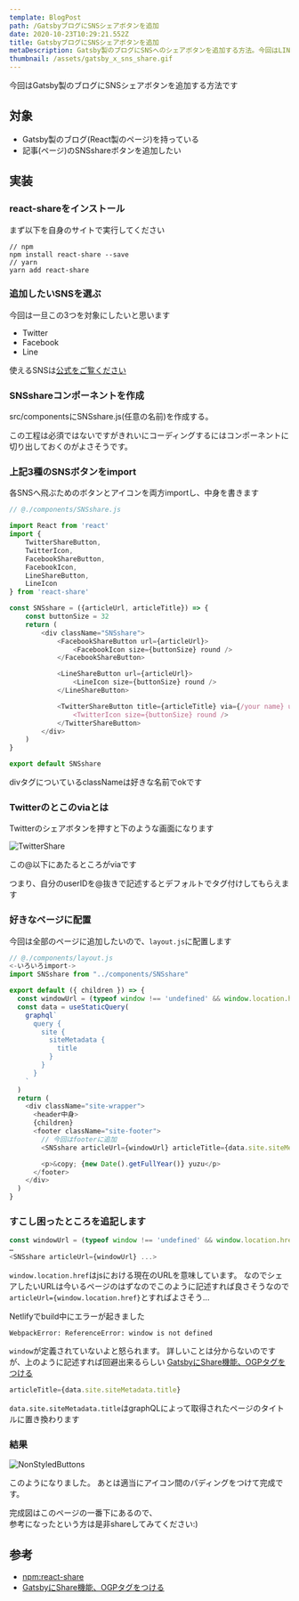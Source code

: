 ```yaml
---
template: BlogPost
path: /GatsbyブログにSNSシェアボタンを追加
date: 2020-10-23T10:29:21.552Z
title: GatsbyブログにSNSシェアボタンを追加
metaDescription: Gatsby製のブログにSNSへのシェアボタンを追加する方法。今回はLINE/Twitter/Facebookで作成。Gatsby/React/SNS
thumbnail: /assets/gatsby_x_sns_share.gif
---
```

今回はGatsby製のブログにSNSシェアボタンを追加する方法です

## 対象

* Gatsby製のブログ(React製のページ)を持っている
* 記事(ページ)のSNSshareボタンを追加したい

## 実装

### react-shareをインストール

まず以下を自身のサイトで実行してください

```
// npm
npm install react-share --save
// yarn
yarn add react-share
```

### 追加したいSNSを選ぶ

今回は一旦この3つを対象にしたいと思います

* Twitter
* Facebook
* Line

使えるSNSは[公式をご覧ください](https://www.npmjs.com/package/react-share)

### SNSshareコンポーネントを作成

src/componentsにSNSshare.js(任意の名前)を作成する。

この工程は必須ではないですがきれいにコーディングするにはコンポーネントに切り出しておくのがよさそうです。

### 上記3種のSNSボタンをimport

各SNSへ飛ぶためのボタンとアイコンを両方importし、中身を書きます

```javascript
// @./components/SNSshare.js

import React from 'react'
import {
    TwitterShareButton,
    TwitterIcon,
    FacebookShareButton,
    FacebookIcon,
    LineShareButton,
    LineIcon
} from 'react-share'

const SNSshare = ({articleUrl, articleTitle}) => {
    const buttonSize = 32
    return (
        <div className="SNSshare">
            <FacebookShareButton url={articleUrl}>
                <FacebookIcon size={buttonSize} round />
            </FacebookShareButton>

            <LineShareButton url={articleUrl}>
                <LineIcon size={buttonSize} round />
            </LineShareButton>

            <TwitterShareButton title={articleTitle} via={/your name} url={articleUrl}>
                <TwitterIcon size={buttonSize} round />
            </TwitterShareButton>
        </div>
    )
}

export default SNSshare
```

divタグについているclassNameは好きな名前でokです

### Twitterのとこのviaとは

Twitterのシェアボタンを押すと下のような画面になります

![TwitterShare](/assets/twitter_share.png)

この@以下にあたるところがviaです

つまり、自分のuserIDを@抜きで記述するとデフォルトでタグ付けしてもらえます

### 好きなページに配置

今回は全部のページに追加したいので、`layout.js`に配置します

```javascript
// @./components/layout.js
<-いろいろimport->
import SNSshare from "../components/SNSshare"

export default ({ children }) => {
  const windowUrl = (typeof window !== 'undefined' && window.location.href) ? window.location.href : '';
  const data = useStaticQuery(
    graphql`
      query {
        site {
          siteMetadata {
            title
          }
        }
      }
    `
  )
  return (
    <div className="site-wrapper">
      <header中身> 
      {children}
      <footer className="site-footer">
        // 今回はfooterに追加
        <SNSshare articleUrl={windowUrl} articleTitle={data.site.siteMetadata.title} />

        <p>&copy; {new Date().getFullYear()} yuzu</p>
      </footer>
    </div>
  )
}
```

### すこし困ったところを追記します

```javascript
const windowUrl = (typeof window !== 'undefined' && window.location.href) ? window.location.href : '';
…
<SNSshare articleUrl={windowUrl} ...>
```

`window.location.href`はjsにおける現在のURLを意味しています。 
なのでシェアしたいURLは今いるページのはずなのでこのように記述すれば良さそうなので`articleUrl={window.location.href}`とすればよさそう...

Netlifyでbuild中にエラーが起きました

```
WebpackError: ReferenceError: window is not defined
```

`window`が定義されていないよと怒られます。
詳しいことは分からないのですが、上のように記述すれば回避出来るらしい
[GatsbyにShare機能、OGPタグをつける](https://tech-blog.yoshikiohashi.dev/posts/start-gatsby-blog-share)

```javascript
articleTitle={data.site.siteMetadata.title}
```

`data.site.siteMetadata.title`はgraphQLによって取得されたページのタイトルに置き換わります

### 結果

![NonStyledButtons](/assets/non-styled-buttons.png)

このようになりました。
あとは適当にアイコン間のパディングをつけて完成です。

完成図はこのページの一番下にあるので、\
参考になったという方は是非shareしてみてください:)

## 参考

* [npm:react-share](https://www.npmjs.com/package/react-share)
* [GatsbyにShare機能、OGPタグをつける](https://tech-blog.yoshikiohashi.dev/posts/start-gatsby-blog-share)